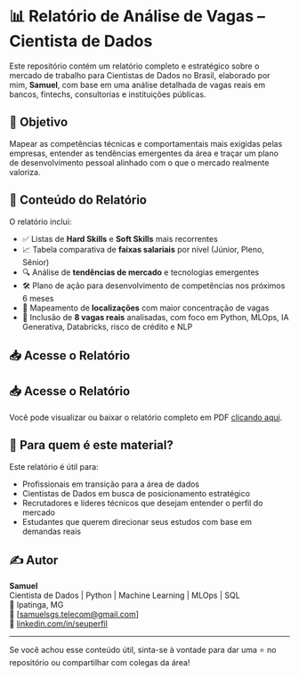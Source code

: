 # 📊 Relatório de Análise de Vagas – Cientista de Dados

Este repositório contém um relatório completo e estratégico sobre o mercado de trabalho para Cientistas de Dados no Brasil, elaborado por mim, **Samuel**, com base em uma análise detalhada de vagas reais em bancos, fintechs, consultorias e instituições públicas.

## 🧠 Objetivo

Mapear as competências técnicas e comportamentais mais exigidas pelas empresas, entender as tendências emergentes da área e traçar um plano de desenvolvimento pessoal alinhado com o que o mercado realmente valoriza.

## 📌 Conteúdo do Relatório

O relatório inclui:

- ✅ Listas de **Hard Skills** e **Soft Skills** mais recorrentes
- 📈 Tabela comparativa de **faixas salariais** por nível (Júnior, Pleno, Sênior)
- 🔍 Análise de **tendências de mercado** e tecnologias emergentes
- 🛠️ Plano de ação para desenvolvimento de competências nos próximos 6 meses
- 📍 Mapeamento de **localizações** com maior concentração de vagas
- 📁 Inclusão de **8 vagas reais** analisadas, com foco em Python, MLOps, IA Generativa, Databricks, risco de crédito e NLP

## 📥 Acesse o Relatório

## 📥 Acesse o Relatório

Você pode visualizar ou baixar o relatório completo em PDF [clicando aqui](https://github.com/Samueltelecom/pesquisa-de-mercado-para-cientista-de-dados/raw/main/pesquisa%20de%20mercado.pdf).

## 🚀 Para quem é este material?

Este relatório é útil para:

- Profissionais em transição para a área de dados
- Cientistas de Dados em busca de posicionamento estratégico
- Recrutadores e líderes técnicos que desejam entender o perfil do mercado
- Estudantes que querem direcionar seus estudos com base em demandas reais

## ✍️ Autor

**Samuel**  
Cientista de Dados | Python | Machine Learning | MLOps | SQL  
📍 Ipatinga, MG  
📧 [samuelsgs.telecom@gmail.com]  
🔗 [linkedin.com/in/seuperfil](www.linkedin.com/in/samuel-gomes-0a756637a)

---

Se você achou esse conteúdo útil, sinta-se à vontade para dar uma ⭐ no repositório ou compartilhar com colegas da área!
